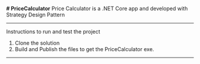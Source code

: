 **# PriceCalculator**
Price Calculator is a .NET Core app and developed with Strategy Design Pattern
***********************************************************************************************************************************************************************************

Instructions to run and test the project

1. Clone the solution
2. Build and Publish the files to get the PriceCalculator exe.

***********************************************************************************************************************************************************************************




